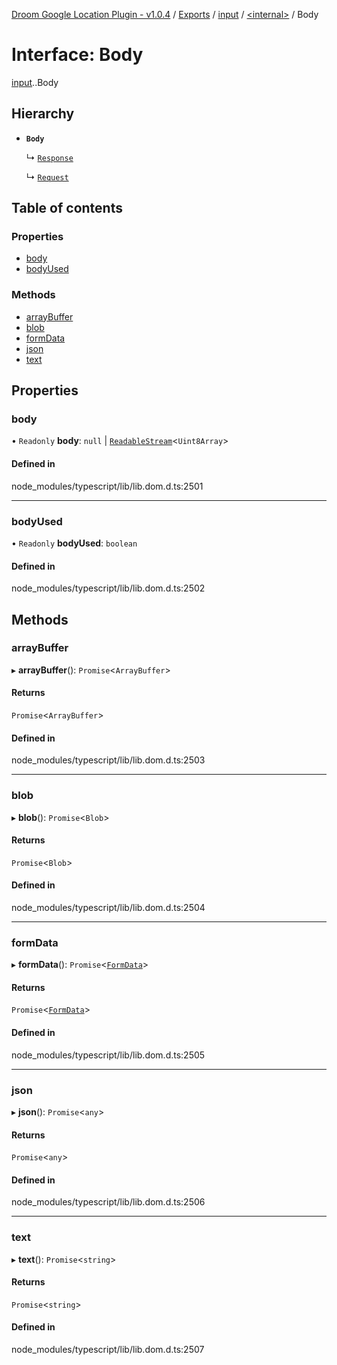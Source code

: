 [Droom Google Location Plugin - v1.0.4](../README.md) / [Exports](../modules.md) / [input](../modules/input.md) / [<internal\>](../modules/input._internal_.md) / Body

# Interface: Body

[input](../modules/input.md).[<internal>](../modules/input._internal_.md).Body

## Hierarchy

- **`Body`**

  ↳ [`Response`](input._internal_.Response.md)

  ↳ [`Request`](input._internal_.Request.md)

## Table of contents

### Properties

- [body](input._internal_.Body.md#body)
- [bodyUsed](input._internal_.Body.md#bodyused)

### Methods

- [arrayBuffer](input._internal_.Body.md#arraybuffer)
- [blob](input._internal_.Body.md#blob)
- [formData](input._internal_.Body.md#formdata)
- [json](input._internal_.Body.md#json)
- [text](input._internal_.Body.md#text)

## Properties

### body

• `Readonly` **body**: ``null`` \| [`ReadableStream`](../modules/input._internal_.md#readablestream)<`Uint8Array`\>

#### Defined in

node_modules/typescript/lib/lib.dom.d.ts:2501

___

### bodyUsed

• `Readonly` **bodyUsed**: `boolean`

#### Defined in

node_modules/typescript/lib/lib.dom.d.ts:2502

## Methods

### arrayBuffer

▸ **arrayBuffer**(): `Promise`<`ArrayBuffer`\>

#### Returns

`Promise`<`ArrayBuffer`\>

#### Defined in

node_modules/typescript/lib/lib.dom.d.ts:2503

___

### blob

▸ **blob**(): `Promise`<`Blob`\>

#### Returns

`Promise`<`Blob`\>

#### Defined in

node_modules/typescript/lib/lib.dom.d.ts:2504

___

### formData

▸ **formData**(): `Promise`<[`FormData`](../modules/input._internal_.md#formdata)\>

#### Returns

`Promise`<[`FormData`](../modules/input._internal_.md#formdata)\>

#### Defined in

node_modules/typescript/lib/lib.dom.d.ts:2505

___

### json

▸ **json**(): `Promise`<`any`\>

#### Returns

`Promise`<`any`\>

#### Defined in

node_modules/typescript/lib/lib.dom.d.ts:2506

___

### text

▸ **text**(): `Promise`<`string`\>

#### Returns

`Promise`<`string`\>

#### Defined in

node_modules/typescript/lib/lib.dom.d.ts:2507
